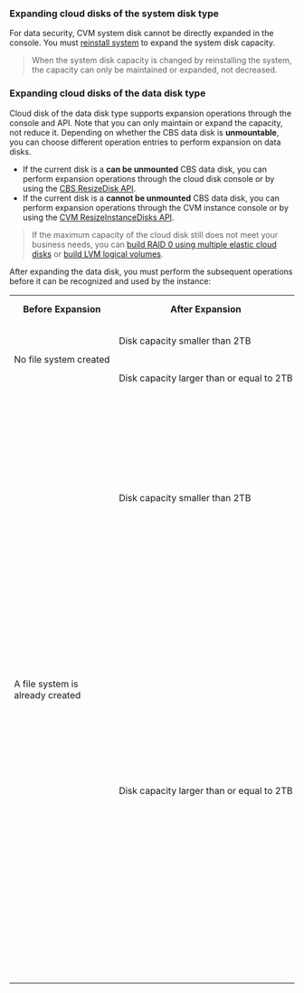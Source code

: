 ### Expanding cloud disks of the system disk type

For data security, CVM system disk cannot be directly expanded in the console. You must [reinstall system](https://intl.cloud.tencent.com/document/product/213/4933) to expand the system disk capacity.
>When the system disk capacity is changed by reinstalling the system, the capacity can only be maintained or expanded, not decreased.
>

### Expanding cloud disks of the data disk type

Cloud disk of the data disk type supports expansion operations through the console and API. Note that you can only maintain or expand the capacity, not reduce it.
Depending on whether the CBS data disk is **unmountable**, you can choose different operation entries to perform expansion on data disks.
- If the current disk is a **can be unmounted** CBS data disk, you can perform expansion operations through the cloud disk console or by using the [CBS ResizeDisk API](https://intl.cloud.tencent.com/document/product/362/16310).
- If the current disk is a **cannot be unmounted** CBS data disk, you can perform expansion operations through the CVM instance console or by using the [CVM ResizeInstanceDisks API](https://intl.cloud.tencent.com/document/product/362/16310).

>If the maximum capacity of the cloud disk still does not meet your business needs, you can [build RAID 0 using multiple elastic cloud disks](https://intl.cloud.tencent.com/document/product/362/2932) or [build LVM logical volumes](https://intl.cloud.tencent.com/document/product/362/2933).
>
After expanding the data disk, you must perform the subsequent operations before it can be recognized and used by the instance:
<table>
     <tr>
         <th nowrap="nowrap">Before Expansion</th>  
         <th nowrap="nowrap">After Expansion</th>  
		 <th>Subsequent Operations</th>  
     </tr>
	 <tr>
         <td   rowspan="2" nowrap="nowrap">No file system created</td>
         <td>Disk capacity smaller than 2TB</td>
		 <td><a href="https://intl.cloud.tencent.com/document/product/362/31597">Initializing cloud disks (smaller than 2TB)</a></td>
     </tr> 
	 <tr>
         <td nowrap="nowrap">Disk capacity larger than or equal to 2TB</td>
         <td><a href="https://intl.cloud.tencent.com/document/product/362/31598">Initializing cloud disks (larger than or equal to 2TB)</a></td>
     </tr>
	 <tr>
         <td   rowspan="2">A file system is already created</td>
         <td>Disk capacity smaller than 2TB</td>
    		 <td><ul><li>Expanded cloud disk belongs to a Windows CVM:<a href="https://intl.cloud.tencent.com/document/product/362/31601">Expanding partitions and file systems (Windows)</a></li>
			 <li>Expanded cloud disk belongs to a Linux CVM:<a href="https://intl.cloud.tencent.com/document/product/362/31602">Expanding partitions and file systems (Linux)</a></li></ul>
				 </td>
     </tr>
	 <tr>
         <td>Disk capacity larger than or equal to 2TB</td>
         <td>
				 <ul><li>Using the GPT partition format:<a href="https://intl.cloud.tencent.com/document/product/362/31601"> Expanding partitions and file systems (Windows)</a> or <a href="https://intl.cloud.tencent.com/document/product/362/31602">Expanding partitions and file systems (Linux)</a></li>
				 <li>Using the MBR partition format: Not supported</li>MBR partition format supports a maximum disk capacity of 2TB. If your disk partition is in MBR format, and it needs to be expanded to more than 2TB, we recommend you create and mount a new data disk, then use the GPT partition format and copy the data to the new disk.</ul>
				 </td>
     </tr>
</table>
